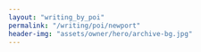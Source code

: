 ```yaml
---
layout: "writing_by_poi"
permalink: "/writing/poi/newport"
header-img: "assets/owner/hero/archive-bg.jpg"
---
```

